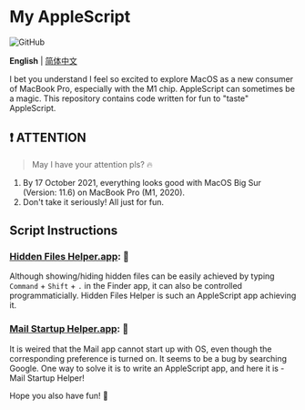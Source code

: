 # My AppleScript

![GitHub](https://img.shields.io/github/license/ArvinZJC/MyAppleScript)

**English** | [简体中文](./README-zhCN.md)

I bet you understand I feel so excited to explore MacOS as a new consumer of MacBook Pro, especially with the M1 chip. AppleScript can sometimes be a magic. This repository contains code written for fun to "taste" AppleScript.

## ❗ ATTENTION

> May I have your attention pls? 🔥

1. By 17 October 2021, everything looks good with MacOS Big Sur (Version: 11.6) on MacBook Pro (M1, 2020).
2. Don't take it seriously! All just for fun.

## Script Instructions

### [Hidden Files Helper.app](./Hidden%20Files%20Helper.app): 🧐

Although showing/hiding hidden files can be easily achieved by typing `Command` + `Shift` + `.` in the Finder app, it can also be controlled programmaticially. Hidden Files Helper is such an AppleScript app achieving it.

### [Mail Startup Helper.app](./Mail%20Startup%20Helper.app): 📧

It is weired that the Mail app cannot start up with OS, even though the corresponding preference is turned on. It seems to be a bug by searching Google. One way to solve it is to write an AppleScript app, and here it is - Mail Startup Helper!

Hope you also have fun! 💖
